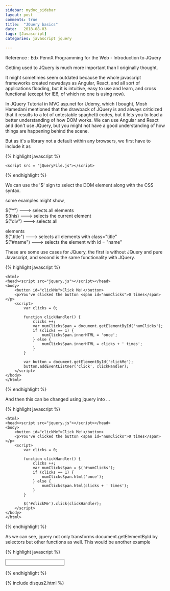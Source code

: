 ```yaml
---
sidebar: mydoc_sidebar
layout: post
comments: true
title:  "JQuery basics"
date:   2018-08-03
tags: [Javascript] 
categories: javascript jquery

---
```


Reference : Edx PennX Programming for the Web  - Introduction to JQuery

Getting used to JQuery is much more important than I originally thought.

It might sometimes seem outdated because the whole javascript frameworks
created nowadays as Angular, React, and all sort of applications flooding, 
but it is intuitive, easy to use and learn, and cross functional (except for IE6, of which no one is using now).

In JQuery Tutorial in MVC asp.net for Udemy, which I bought, 
Mosh Hamedani mentioned that the drawback of JQuery 
is and always criticized that it results to a lot of untestable spaghetti codes, 
but it lets you to lead a better understanding of how DOM works.
We can use Angular and React and don't use JQuery, but you might not
have a good understanding of how things are happening behind the scene.

But as it's a library not a default within any browsers, we first have to include it as

{% highlight javascript %}

	<script src = "jQueryFile.js"></script>

{% endhighlight %}

We can use the '$' sign to select the DOM element along with the CSS syntax.

some examples might show,

$("*")   ---> selects all elements<br>
$(this)  ---> selects the current element<br>
$("div")  ---> selects all <div> elements<br>
$(".title")  ---> selects all elements with class="title"<br>
$("#name")  ---> selects the element with id = "name"<br>

These are some use cases for JQuery,
the first is without JQuery and pure Javascript, and second is 
the same functionality with JQuery.

{% highlight javascript %}

	<html>
	<head><script src="jquery.js"></script></head>
	<body>
		<button id="clickMe">Click Me!</button>
		<p>You've clicked the button <span id="numClicks">0 times</span></p>
		<script>
			var clicks = 0;
			
			function clickHandler() {
				clicks ++;
				var numClicksSpan = document.getElementById('numClicks');
				if (clicks == 1) {
					numClicksSpan.innerHTML = 'once';
				} else {
					numClicksSpan.innerHTML = clicks + ' times';
				}
			}
			
			var button = document.getElementById('clickMe');
			button.addEventListner('click', clickHandler);
		</script>
	</body>
	</html>
{% endhighlight %}

And then this can be changed using jquery into ... 

{% highlight javascript %}

	<html>
	<head><script src="jquery.js"></script></head>
	<body>
		<button id="clickMe">Click Me!</button>
		<p>You've clicked the button <span id="numClicks">0 times</span></p>
		<script>
			var clicks = 0;
			
			function clickHandler() {
				clicks ++;
				var numClicksSpan = $('#numClicks');
				if (clicks == 1) {
					numClicksSpan.html('once');
				} else {
					numClicksSpan.html(clicks + ' times');
				}
			}
			
			$('#clickMe').click(clickHandler);
		</script>
	</body>
	</html>
{% endhighlight %}

As we can see, jquery not only transforms document.getElementById by selectors 
but other functions as well.
This would be another example

{% highlight javascript %}

<html>
<head><script src="jquery.js"></script></head>
<body>

<input id="itemField"></input>
<br />
<ul>
<span id="list"></span>
</ul>

<script>
function keyPressHandler(e) {
	if (e.keyCode == 13) {
		$('#list').append('<li>' + $('#itemField').val() + '</li>');
		$('#itemField').val('');
	}
}

$('#itemField').keyup(keyPressHandler);

</script>
</body>
</html>

{% endhighlight %}



{% include disqus2.html %}